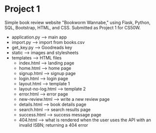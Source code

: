 # Project 1

Simple book review website "Bookworm Wannabe," using Flask, Python, SQL, Bootstrap, HTML, and CSS. Submitted as Project 1 for CS50W.

- application.py --> main app
- import.py --> import from books.csv
- get_key.py --> Goodreads key
- static --> images and stylesheets
- templates --> HTML files
    - index.html --> landing page
    - home.html --> home page
    - signup.html --> signup page
    - login.html --> login page
    - layout.html --> template 1
    - layout-no-log.html --> template 2
    - error.html --> error page
    - new-review.html --> write a new review page
    - details.html --> book details page
    - search.html --> search results page
    - success.html --> success message page
    - 404.html --> what is rendered when the user uses the API with an invalid ISBN; returning a 404 error